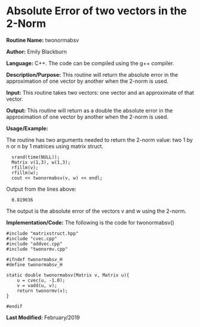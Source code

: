 # Absolute Error of two vectors in the 2-Norm

**Routine Name:**           twonormabsv

**Author:** Emily Blackburn

**Language:** C++. The code can be compiled using the g++ compiler.


**Description/Purpose:** This routine will return the absolute error in the approximation of one vector by another when the 2-norm is used.

**Input:** This routine takes two vectors: one vector and an approximate of that vector.

**Output:** This routine will return as a double the absolute error in the approximation of one vector by another when the 2-norm is used.

**Usage/Example:**

The routine has two arguments needed to return the 2-norm value: two 1 by n or n by 1 matrices using matrix struct.

      srand(time(NULL));
      Matrix v(1,3), w(1,3);
      rfillm(v);
      rfillm(w);
      cout << twonormabsv(v, w) << endl;

Output from the lines above:

      0.819036

The output is the absolute error of the vectors v and w using the 2-norm.

**Implementation/Code:** The following is the code for twonormabsv()

    #include "matrixstruct.hpp"
    #include "cvec.cpp"
    #include "addvec.cpp"
    #include "twonormv.cpp"

    #ifndef twonormabsv_H
    #define twonormabsv_H

    static double twonormabsv(Matrix v, Matrix u){
        u = cvec(u, -1.0);
        v = vadd(u, v);
        return twonormv(v);
    }

    #endif



**Last Modified:** February/2019
